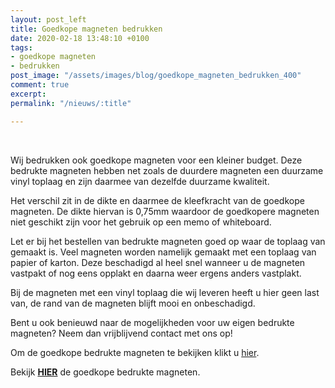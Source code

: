 ```yaml
---
layout: post_left
title: Goedkope magneten bedrukken
date: 2020-02-18 13:48:10 +0100
tags:
- goedkope magneten
- bedrukken
post_image: "/assets/images/blog/goedkope_magneten_bedrukken_400"
comment: true
excerpt: 
permalink: "/nieuws/:title"

---
```

<br>  
<p>Wij bedrukken ook goedkope magneten voor een kleiner budget. Deze bedrukte magneten hebben net zoals de duurdere magneten een duurzame vinyl toplaag en zijn daarmee van dezelfde duurzame kwaliteit.</p>  
<p> Het verschil zit in de dikte en daarmee de kleefkracht van de goedkope magneten. De dikte hiervan is 0,75mm waardoor de goedkopere magneten niet geschikt zijn voor het gebruik op een memo of whiteboard.</p>  
<p>Let er bij het bestellen van bedrukte magneten goed op waar de toplaag van gemaakt is. Veel magneten worden namelijk gemaakt met een toplaag van papier of karton. Deze beschadigd al heel snel wanneer u de magneten vastpakt of nog eens opplakt en daarna weer ergens anders vastplakt. </p>  
<p>Bij de magneten met een vinyl toplaag die wij leveren heeft u hier geen last van, de rand van de magneten blijft mooi en onbeschadigd.</p>  
<p>Bent u ook benieuwd naar de mogelijkheden voor uw eigen bedrukte magneten? Neem dan vrijblijvend contact met ons op!</p>

<p>Om de goedkope bedrukte magneten te bekijken klikt u <a href="https://www.allpremiums.nl/goedkope-koelkast-magneten-bedrukken" title="goedkope magneten bedrukken" >hier</a>.</p>

<p>Bekijk <a class="blue" title="goedkope magneten bedrukken" href="https://www.allpremiums.nl/goedkope-magneten-bedrukken"><strong>HIER</strong></a> de goedkope bedrukte magneten.</p>
